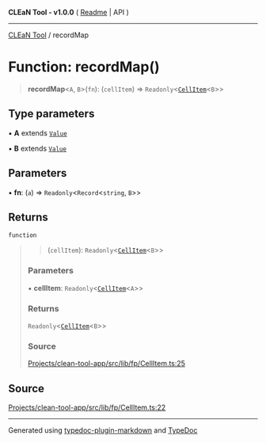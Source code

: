 **CLEaN Tool - v1.0.0** ( [Readme](../README.md) \| API )

***

[CLEaN Tool](../exports.md) / recordMap

# Function: recordMap()

> **recordMap**\<`A`, `B`\>(`fn`): (`cellItem`) => `Readonly`\<[`CellItem`](../interfaces/CellItem.md)\<`B`\>\>

## Type parameters

▪ **A** extends [`Value`](../type-aliases/Value.md)

▪ **B** extends [`Value`](../type-aliases/Value.md)

## Parameters

▪ **fn**: (`a`) => `Readonly`\<`Record`\<`string`, `B`\>\>

## Returns

`function`

> > (`cellItem`): `Readonly`\<[`CellItem`](../interfaces/CellItem.md)\<`B`\>\>
>
> ### Parameters
>
> ▪ **cellItem**: `Readonly`\<[`CellItem`](../interfaces/CellItem.md)\<`A`\>\>
>
> ### Returns
>
> `Readonly`\<[`CellItem`](../interfaces/CellItem.md)\<`B`\>\>
>
> ### Source
>
> [Projects/clean-tool-app/src/lib/fp/CellItem.ts:25](https://github.com/yuckyh/clean-tool-app/)
>

## Source

[Projects/clean-tool-app/src/lib/fp/CellItem.ts:22](https://github.com/yuckyh/clean-tool-app/)

***

Generated using [typedoc-plugin-markdown](https://www.npmjs.com/package/typedoc-plugin-markdown) and [TypeDoc](https://typedoc.org/)
